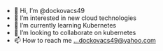 - 👋 Hi, I’m @dockovacs49
- 👀 I’m interested in new cloud technologies
- 🌱 I’m currently learning Kubernetes
- 💞️ I’m looking to collaborate on kubernetes
- 📫 How to reach me ...dockovacs49@yahoo.com

<!---
dockovacs49/dockovacs49 is a ✨ special ✨ repository because its `README.md` (this file) appears on your GitHub profile.
You can click the Preview link to take a look at your changes.
--->
